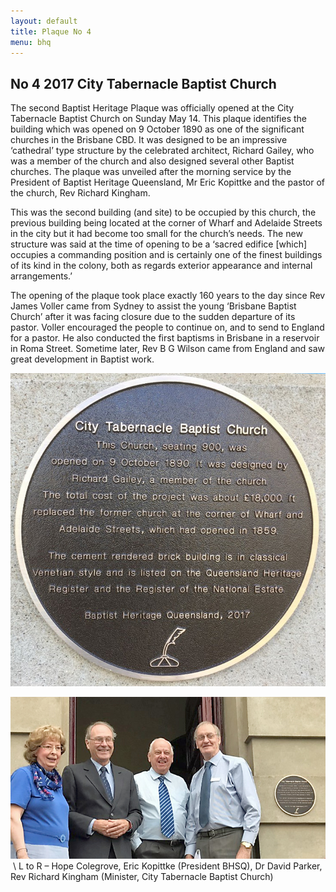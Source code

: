 ```yaml
---
layout: default
title: Plaque No 4
menu: bhq
---
```


## No 4 2017 City Tabernacle Baptist Church

The second Baptist Heritage Plaque was officially opened at
the City Tabernacle Baptist Church on Sunday May 14. This plaque identifies the
building which was opened on 9 October 1890 as one of the significant churches
in the Brisbane CBD. It was designed to be an impressive ‘cathedral’ type
structure by the celebrated architect, Richard Gailey, who was a member of the
church and also designed several other Baptist churches. The plaque was
unveiled after the morning service by the President of Baptist Heritage
Queensland, Mr Eric Kopittke and the pastor of the church, Rev Richard Kingham.

This was the second building (and site) to be occupied by
this church, the previous building being located at the corner of Wharf and
Adelaide Streets in the city but it had become too
small for the church’s needs. The new structure was said at the time of opening
to be a ‘sacred edifice [which] occupies a commanding position and is certainly
one of the finest buildings of its kind in the colony, both as regards exterior
appearance and internal arrangements.’ 

The opening of the plaque took place exactly 160 years to
the day since Rev James Voller came from Sydney to assist the young ‘Brisbane
Baptist Church’ after it was facing closure due to the sudden departure of its
pastor. Voller encouraged the people to continue on, and to send to England for
a pastor. He also conducted the first baptisms in Brisbane in a reservoir in
Roma Street. Sometime later, Rev B G Wilson came from England and saw great
development in Baptist work.

![Plaque 4](/images/plaque04.jpg)

![Plaque 4 unveiling](/images/plaque04-unveil.jpg) \\
L to R – Hope Colegrove, Eric Kopittke (President BHSQ), Dr David Parker, Rev Richard Kingham (Minister, City Tabernacle Baptist Church)